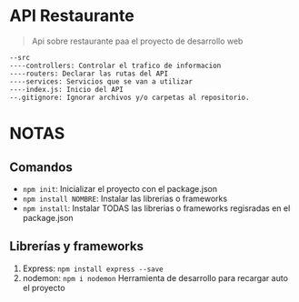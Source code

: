 # API Restaurante

>Api sobre restaurante paa el proyecto
de desarrollo web

```
--src
----controllers: Controlar el trafico de informacion
----routers: Declarar las rutas del API
----services: Servicios que se van a utilizar 
----index.js: Inicio del API
--.gitignore: Ignorar archivos y/o carpetas al repositorio.
```

# NOTAS
## Comandos
- `npm init`: Inicializar el proyecto con el package.json
- `npm install NOMBRE`: Instalar las librerias o frameworks
- `npm install`: Instalar TODAS las librerias o frameworks regisradas en el package.json
## Librerías y frameworks
1. Express: `npm install express --save`
2. nodemon: `npm i nodemon` Herramienta de desarrollo para recargar auto el proyecto